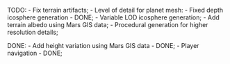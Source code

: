 TODO:
    - Fix terrain artifacts;
    - Level of detail for planet mesh:
        - Fixed depth icosphere generation - DONE;
        - Variable LOD icosphere generation;
    - Add terrain albedo using Mars GIS data;
    - Procedural generation for higher resolution details;

DONE:
    - Add height variation using Mars GIS data - DONE;
    - Player navigation - DONE;
